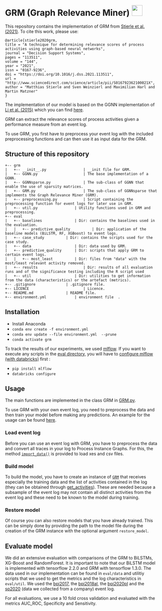 
# GRM (Graph Relevance Miner) <img src="https://upload.wikimedia.org/wikipedia/commons/thumb/7/70/Friedrich-Alexander-Universit%C3%A4t_Erlangen-N%C3%BCrnberg_logo.svg/2000px-Friedrich-Alexander-Universit%C3%A4t_Erlangen-N%C3%BCrnberg_logo.svg.png" height="35">


This repository contains the implementation of GRM from [Stierle et al. (2021)](https://doi.org/10.1016/j.dss.2021.113511).
To cite this work, please use:
```
@article{stierle2020grm,
title = "A technique for determining relevance scores of process activities using graph-based neural networks",
journal = "Decision Support Systems",
pages = "113511",
volume = "144",
year = "2021",
issn = "0167-9236",
doi = "https://doi.org/10.1016/j.dss.2021.113511",
url = "http://www.sciencedirect.com/science/article/pii/S016792362100021X",
author = "Matthias Stierle and Sven Weinzierl and Maximilian Harl and Martin Matzner"
}
```
The implementation of our model is based on the GGNN implementation of [Li et al. (2015)](https://arxiv.org/abs/1511.05493) which you can find [here](https://github.com/microsoft/gated-graph-neural-network-samples).

GRM can extract the relevance scores of process activities given a performance measure from an event log.

To use GRM, you first have to preprocess your event log with the included preprocessing functions and can then use it as input data for the GRM.


## Structure of this repository
```
+-- grm
|   +-- __init__.py          		| __init file for GRM.
|   +-- GGNN.py        	    		| The base implementation of a GGNN.
|   +-- GGNNsparse.py 	    		| The sub-class of GGNN that enable the use of sparsity matrices.
|   +-- GRM.py         	    		| The sub-class of GGNNsparse that implements the Graph Relevance Miner (GRM).
|   +-- preprocessing.py       		| Script containing the preprocessing function for event logs for later use in GRM.
|   +-- util.py         	  	| Utility functions used in GRM and preprocessing.
+-- eval
|   +-- baselines    			| Dir: contains the baselines used in the evaluation.
|   |   +-- predictive_quality          | Dir: application of the baseline models (BiLSTM, RF, XGBoost) to event logs.
|   +-- case_study 			| Dir: contains the scripts used for the case study.
|   +-- data 			        | Dir: data used by GRM.
|   +-- predictive_quality 		| Dir: scripts that apply GRM to certain event logs.
|   |   +-- most_least 		   	| Dir: files from "data" with the most/least relevant activity removed.
|   +-- results		                | Dir: results of all evaluation runs and of the significance testing including the R script used
|   +-- util         			| Dir: utilities to get information from the data (characteristics) or the artefact (metrics).
+-- .gitignore 				| .gitignore file.
+-- LICENCE                       	| Licence.
+-- README.md 				| README file.
+-- environment.yml   			| environment file  .      
```

## Installation
- Install Anaconda
- `conda env create -f environment.yml` 
- `conda env update --file environment.yml  --prune`
- `conda activate grm`

To track the results of our experiments, we used [mlflow](https://github.com/mlflow/mlflow). If you want to execute any scripts in the [eval directory](eval/), you will have to [configure mlflow (with databricks)](https://databricks.com/blog/2019/10/17/managed-mlflow-now-available-on-databricks-community-edition.html) first :
- `pip install mlflow`
- `databricks configure`

## Usage
The main functions are implemented in the class GRM in [GRM.py](/grm/GRM.py). 

To use GRM with your own event log, you need to preprocess the data and then train your model before making any predictions. 
An example for the usage can be found [here](/eval/simple_test.py).

### Load event log 
Before you can use an event log with GRM, you have to preprocess the data and convert all traces in your log to Process Instance Graphs. 
For this, the method [```import_data()```](grm/preprocessing.py) is provided to load xes and csv files.

### Build model
To build the model, you have to create an instance of [```GRM```](grm/GRM.py) that receives especially the training data and the list of activities contained in the log (they can be obtained through [get_activities](grm/util.py)). 
These are needed because a subsample of the event log may not contain all distinct activities from the event log and these need to be known to the model during training.

### Restore model
Of course you can also restore models that you have already trained. 
This can be simply done by providing the path to the model file during the creation of the GRM instance with the optional argument ```restore_model```.


## Evaluate model
We did an extensive evaluation with comparisons of the GRM to BiLSTMs, XG-Boost and RandomForest.
It is important to note that our BiLSTM model is implemented with tensorflow 2.2.0 and GRM with tensorflow 1.3.0.
The data used in our implementation can be found in ```eval/data``` and utilitiy scripts that we used to get the metrics and the log characteristics in ```eval/util```.
We used the [bpi2017](https://data.4tu.nl/articles/BPI_Challenge_2017/12696884), the [bpi2018al](https://data.4tu.nl/articles/BPI_Challenge_2018/12688355), the [bpi2020pl](https://data.4tu.nl/collections/BPI_Challenge_2020/5065541) and the [sp2020](https://zenodo.org/record/3928487) (data we collected from a company) event log.

For all evaluations, we use a 10 fold cross validation and evaluated with the metrics AUC_ROC, Specificity and Sensitivity. 
